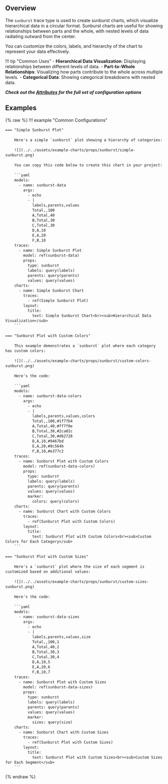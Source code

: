 
## Overview

The `sunburst` trace type is used to create sunburst charts, which visualize hierarchical data in a circular format. Sunburst charts are useful for showing relationships between parts and the whole, with nested levels of data radiating outward from the center.

You can customize the colors, labels, and hierarchy of the chart to represent your data effectively.

!!! tip "Common Uses"
    - **Hierarchical Data Visualization**: Displaying relationships between different levels of data.
    - **Part-to-Whole Relationships**: Visualizing how parts contribute to the whole across multiple levels.
    - **Categorical Data**: Showing categorical breakdowns with nested data.

_**Check out the [Attributes](../configuration/Trace/Props/Sunburst/#attributes) for the full set of configuration options**_

## Examples

{% raw %}
!!! example "Common Configurations"

    === "Simple Sunburst Plot"

        Here's a simple `sunburst` plot showing a hierarchy of categories:

        ![](../../assets/example-charts/props/sunburst/simple-sunburst.png)

        You can copy this code below to create this chart in your project:

        ```yaml
        models:
          - name: sunburst-data
            args:
              - echo
              - |
                labels,parents,values
                Total,,100
                A,Total,40
                B,Total,30
                C,Total,30
                D,A,10
                E,A,20
                F,B,10
        traces:
          - name: Simple Sunburst Plot
            model: ref(sunburst-data)
            props:
              type: sunburst
              labels: query(labels)
              parents: query(parents)
              values: query(values)
        charts:
          - name: Simple Sunburst Chart
            traces:
              - ref(Simple Sunburst Plot)
            layout:
              title:
                text: Simple Sunburst Chart<br><sub>Hierarchical Data Visualization</sub>
        ```

    === "Sunburst Plot with Custom Colors"

        This example demonstrates a `sunburst` plot where each category has custom colors:

        ![](../../assets/example-charts/props/sunburst/custom-colors-sunburst.png)

        Here's the code:

        ```yaml
        models:
          - name: sunburst-data-colors
            args:
              - echo
              - |
                labels,parents,values,colors
                Total,,100,#1f77b4
                A,Total,40,#ff7f0e
                B,Total,30,#2ca02c
                C,Total,30,#d62728
                D,A,10,#9467bd
                E,A,20,#8c564b
                F,B,10,#e377c2
        traces:
          - name: Sunburst Plot with Custom Colors
            model: ref(sunburst-data-colors)
            props:
              type: sunburst
              labels: query(labels)
              parents: query(parents)
              values: query(values)
              marker:
                colors: query(colors)
        charts:
          - name: Sunburst Chart with Custom Colors
            traces:
              - ref(Sunburst Plot with Custom Colors)
            layout:
              title:
                text: Sunburst Plot with Custom Colors<br><sub>Custom Colors for Each Category</sub>
        ```

    === "Sunburst Plot with Custom Sizes"

        Here's a `sunburst` plot where the size of each segment is customized based on additional values:

        ![](../../assets/example-charts/props/sunburst/custom-sizes-sunburst.png)

        Here's the code:

        ```yaml
        models:
          - name: sunburst-data-sizes
            args:
              - echo
              - |
                labels,parents,values,size
                Total,,100,1
                A,Total,40,2
                B,Total,30,3
                C,Total,30,4
                D,A,10,5
                E,A,20,6
                F,B,10,7
        traces:
          - name: Sunburst Plot with Custom Sizes
            model: ref(sunburst-data-sizes)
            props:
              type: sunburst
              labels: query(labels)
              parents: query(parents)
              values: query(values)
              marker:
                sizes: query(size)
        charts:
          - name: Sunburst Chart with Custom Sizes
            traces:
              - ref(Sunburst Plot with Custom Sizes)
            layout:
              title:
                text: Sunburst Plot with Custom Sizes<br><sub>Custom Sizes for Each Segment</sub>
        ```

{% endraw %}

